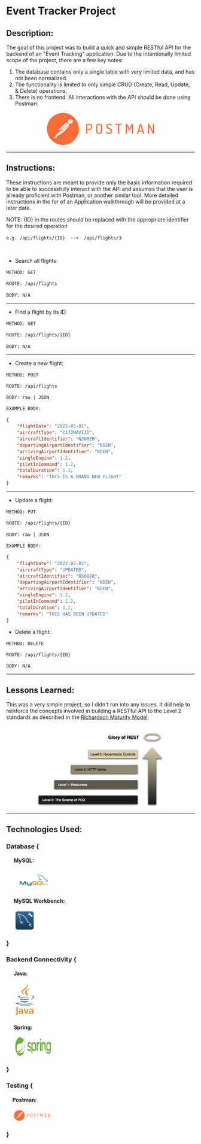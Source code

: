 # Event Tracker Project

## Description:

The goal of this project was to build a quick and simple RESTful API for the backend of an "Event Tracking" application. Due to the intentionally limited scope of the project, there are a few key notes:

1. The database contains only a single table with very limited data, and has not been normalized.
2. The functionality is limited to only simple CRUD (Create, Read, Update, & Delete) operations.
3. There is no frontend. All interactions with the API should be done using Postman:

<div align="center"><a href="https://www.postman.com/" target="_blank"><img src="images/postman_logo.png" alt="postman_logo" height="90" width="290"/></a></div>

-----

## Instructions:
These instructions are meant to provide only the basic information required to be able to successfully interact with the API and assumes that the user is already proficient with Postman, or another similar tool. More detailed instructions in the for of an Application walkthrough will be provided at a later date.

NOTE: {ID} in the routes should be replaced with the appropriate identifier for the desired operation

``` e.g. /api/flights/{ID}  -->  /api/flights/3 ```


<br>

- Search all flights:

```text
METHOD: GET
```

```html
ROUTE: /api/flights
```

```text
BODY: N/A
```

---

- Find a flight by its ID:

```text
METHOD: GET
```

```html
ROUTE: /api/flights/{ID}
```

```text
BODY: N/A
```

---

- Create a new flight:

```text
METHOD: POST
```

```html
ROUTE: /api/flights
```

```text
BODY: raw | JSON
```

```text
EXAMPLE BODY:
```

```json
{
    "flightDate": "2022-05-01",
    "aircraftType": "C172NAVIII",
    "aircraftIdentifier": "N500ER",
    "departingAirportIdentifier": "KDEN",
    "arrivingAirportIdentifier": "KDEN",
    "singleEngine": 1.2,
    "pilotInCommand": 1.2,
    "totalDuration": 1.2,
    "remarks": "THIS IS A BRAND NEW FLIGHT"
}
```

---

- Update a flight:

```text
METHOD: PUT
```

```html
ROUTE: /api/flights/{ID}
```

```text
BODY: raw | JSON
```

```text
EXAMPLE BODY:
```

```json
{
    "flightDate": "2022-07-01",
    "aircraftType": "UPDATED",
    "aircraftIdentifier": "N500ER",
    "departingAirportIdentifier": "KDEN",
    "arrivingAirportIdentifier": "KDEN",
    "singleEngine": 1.2,
    "pilotInCommand": 1.2,
    "totalDuration": 1.2,
    "remarks": "THIS HAS BEEN UPDATED"
}
```

- Delete a flight:

```text
METHOD: DELETE
```

```html
ROUTE: /api/flights/{ID}
```

```text
BODY: N/A
```

-----

## Lessons Learned:
This was a very simple project, so I didn't run into any issues. It did help to reinforce the concepts involved in building a RESTful API to the Level 2 standards as described in the <a href="https://restfulapi.net/richardson-maturity-model/" target="_blank">Richardson Maturity Model</a>:<br><br>
<div align="center"><a href="https://martinfowler.com/articles/richardsonMaturityModel.html" target="_blank"><img src="images/richardsonmaturitymodel.png" alt="richardsonmaturitymodel" height="200" width="340"/></a></div>


-----


## Technologies Used:

### Database {
#### &nbsp;&nbsp;&nbsp;&nbsp;&nbsp;&nbsp;MySQL:
&nbsp;&nbsp;&nbsp;&nbsp;&nbsp;&nbsp;<a href="https://www.mysql.com/" target="_blank"><img src="images/mysql_logo.png" alt="mysql_logo" height="50" width="100" id="mysql"/></a>


#### &nbsp;&nbsp;&nbsp;&nbsp;&nbsp;&nbsp;MySQL Workbench:
&nbsp;&nbsp;&nbsp;&nbsp;&nbsp;&nbsp;<a href="https://www.mysql.com/products/workbench/" target="_blank"><img src="images/mysqlworkbench_logo.jpeg" alt="mysqlworkbench_logo" height="50" width="50" id="mysqlworkbench"/></a>


### }

### Backend Connectivity {


#### &nbsp;&nbsp;&nbsp;&nbsp;&nbsp;&nbsp;Java:
&nbsp;&nbsp;&nbsp;&nbsp;&nbsp;&nbsp;<a href="https://www.java.com/en/" target="_blank"><img src="images/java_logo.png" alt="java_logo" height="85" width="50" id="java_logo"/></a>

#### &nbsp;&nbsp;&nbsp;&nbsp;&nbsp;&nbsp;Spring:
&nbsp;&nbsp;&nbsp;&nbsp;&nbsp;&nbsp;<a href="https://spring.io/" target="_blank"><img src="images/spring_logo.svg" alt="spring_logo" height="50" width="100" id="spring_logo"/></a>

### }


### Testing {
#### &nbsp;&nbsp;&nbsp;&nbsp;&nbsp;Postman:
&nbsp;&nbsp;&nbsp;&nbsp;&nbsp;<a href="https://www.postman.com/" target="_blank"><img src="images/postman_logo.png" alt="postman_logo" height="30" width="97"/></a>
### }

